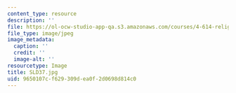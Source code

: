 ```yaml
---
content_type: resource
description: ''
file: https://ol-ocw-studio-app-qa.s3.amazonaws.com/courses/4-614-religious-architecture-and-islamic-cultures-fall-2002/9650107cf629309dea0f2d0698d814c0_SLD37.jpg
file_type: image/jpeg
image_metadata:
  caption: ''
  credit: ''
  image-alt: ''
resourcetype: Image
title: SLD37.jpg
uid: 9650107c-f629-309d-ea0f-2d0698d814c0
---
```

